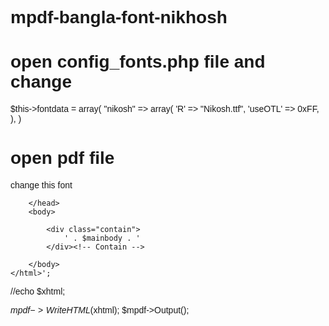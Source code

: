 # mpdf-bangla-font-nikhosh
# open config_fonts.php file and change 
 $this->fontdata = array(
"nikosh" => array(
        'R' => "Nikosh.ttf",
        'useOTL' => 0xFF,
    ),
)
# open pdf file
change this font 
<style>
        body{
        font-family: nikosh, sans-serif;
    }
#as like
$mpdf = new mPDF('','A4',16,'nikosh');
$mpdf->SetProtection(array('print'));
$mpdf->SetTitle($type . " | Developed By BSD");
$mpdf->SetAuthor("BSD");
$mpdf->SetDisplayMode('fullpage');

$xhtml = '<html>
    <head>
        <!-- Required meta tags -->
        <meta charset="utf-8">
        <meta name="viewport" content="width=device-width, initial-scale=1, shrink-to-fit=no">

        <!-- External CSS -->
        <link rel="stylesheet" href="css/bootstrap.css">
        <link rel="stylesheet" href="css/style.css">
        <style>
        body{
        font-family: nikosh, sans-serif;
    }
    </style>
        </head>
        <body>
        
            <div class="contain">
                ' . $mainbody . '
            </div><!-- Contain -->
            
        </body>
    </html>';

//echo $xhtml;

$mpdf->WriteHTML($xhtml);
$mpdf->Output();

